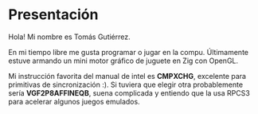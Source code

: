 # Presentación
Hola! Mi nombre es Tomás Gutiérrez.

En mi tiempo libre me gusta programar o jugar en la compu.
Últimamente estuve armando un mini motor gráfico de juguete en Zig con OpenGL.

Mi instrucción favorita del manual de intel es **CMPXCHG**, excelente para primitivas de sincronización :).
Si tuviera que elegir otra probablemente sería **VGF2P8AFFINEQB**, suena complicada y entiendo que la usa RPCS3 para acelerar algunos juegos emulados.
